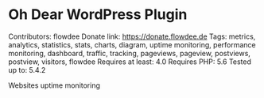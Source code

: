 # Oh Dear WordPress Plugin
Contributors: flowdee
Donate link: https://donate.flowdee.de
Tags: metrics, analytics, statistics, stats, charts, diagram, uptime monitoring, performance monitoring, dashboard, traffic, tracking, pageviews, pageview, postviews, postview, visitors, flowdee
Requires at least: 4.0
Requires PHP: 5.6
Tested up to: 5.4.2

Websites uptime monitoring
